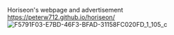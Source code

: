Horiseon's webpage and advertisement
https://peterw712.github.io/horiseon/
![F5791F03-E7BD-46F3-BFAD-31158FC020FD_1_105_c](https://user-images.githubusercontent.com/65141087/108891585-e3cc3d00-75dc-11eb-901f-1b3342142659.jpeg)
